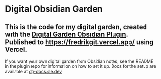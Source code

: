 # Digital Obsidian Garden
This is the code for my digital garden, created with the [Digital Garden Obsidian Plugin](https://github.com/oleeskild/Obsidian-Digital-Garden).
Published to https://fredrikgit.vercel.app/ using Vercel.
---
If you want your own digital garden from Obsidian notes, see the README in the plugin repo for information on how to set it up.
Docs for the setup are available at [dg-docs.ole.dev](https://dg-docs.ole.dev/)
